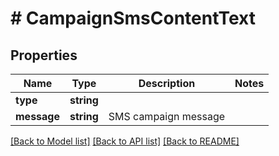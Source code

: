 # # CampaignSmsContentText

## Properties

Name | Type | Description | Notes
------------ | ------------- | ------------- | -------------
**type** | **string** |  |
**message** | **string** | SMS campaign message |

[[Back to Model list]](../../README.md#models) [[Back to API list]](../../README.md#endpoints) [[Back to README]](../../README.md)
